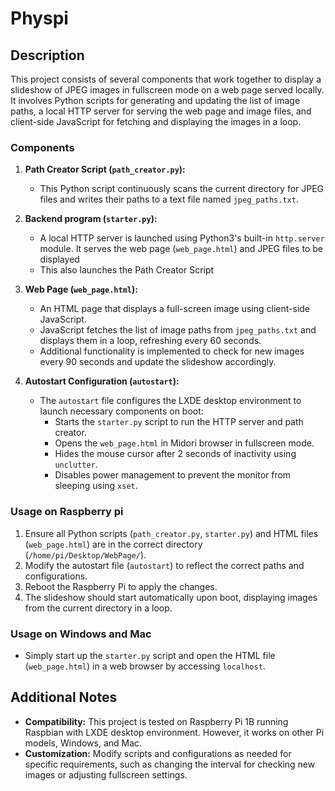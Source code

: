 # Physpi

## Description

This project consists of several components that work together to display a slideshow of JPEG images in fullscreen mode on a web page served locally. It involves Python scripts for generating and updating the list of image paths, a local HTTP server for serving the web page and image files, and client-side JavaScript for fetching and displaying the images in a loop.

### Components

1. **Path Creator Script (`path_creator.py`):**
   - This Python script continuously scans the current directory for JPEG files and writes their paths to a text file named `jpeg_paths.txt`.

2. **Backend program (`starter.py`):**
   - A local HTTP server is launched using Python3's built-in `http.server` module. It serves the web page (`web_page.html`) and JPEG files to be displayed
   - This also launches the Path Creator Script

3. **Web Page (`web_page.html`):**
   - An HTML page that displays a full-screen image using client-side JavaScript.
   - JavaScript fetches the list of image paths from `jpeg_paths.txt` and displays them in a loop, refreshing every 60 seconds.
   - Additional functionality is implemented to check for new images every 90 seconds and update the slideshow accordingly.

4. **Autostart Configuration (`autostart`):**
   - The `autostart` file configures the LXDE desktop environment to launch necessary components on boot:
     - Starts the `starter.py` script to run the HTTP server and path creator.
     - Opens the `web_page.html` in Midori browser in fullscreen mode.
     - Hides the mouse cursor after 2 seconds of inactivity using `unclutter`.
     - Disables power management to prevent the monitor from sleeping using `xset`.

### Usage on Raspberry pi

1. Ensure all Python scripts (`path_creator.py`, `starter.py`) and HTML files (`web_page.html`) are in the correct directory (`/home/pi/Desktop/WebPage/`).
2. Modify the autostart file (`autostart`) to reflect the correct paths and configurations.
3. Reboot the Raspberry Pi to apply the changes.
4. The slideshow should start automatically upon boot, displaying images from the current directory in a loop.

### Usage on Windows and Mac

- Simply start up the `starter.py` script and open the HTML file (`web_page.html`) in a web browser by accessing `localhost`.

## Additional Notes

- **Compatibility:** This project is tested on Raspberry Pi 1B running Raspbian with LXDE desktop environment. However, it works on other Pi models, Windows, and Mac.
- **Customization:** Modify scripts and configurations as needed for specific requirements, such as changing the interval for checking new images or adjusting fullscreen settings.
